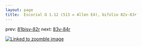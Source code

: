 ```yaml
---
layout: page
title:  Escorial Ω 1.12 (513 = Allen E4), bifolio 82v-83r
---
```


prev: [81bisv-82r](../81bisv-82r/) next: [83v-84r](../83v-84r/)



[![Linked to zoomble image](http://www.homermultitext.org/iipsrv?IIIF=/project/homer/pyramidal/deepzoom/hmt/e3bifolio/v1/E3_82v_83r.tif/full/2000,/0/default.jpg)](http://www.homermultitext.org/ict2/?urn=urn:cite2:hmt:e3bifolio.v1:E3_82v_83r)

